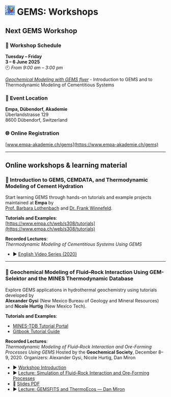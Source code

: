 # <img style="float: center; height: 6%; width: 6%;" src="../../img/gems2.png"> GEMS: Workshops  

## **Next GEMS Workshop**

### 📅 Workshop Schedule

**Tuesday – Friday**  
**3 – 6 June 2025**  
🕘 *From 9:00 am – 3:00 pm*

[*Geochemical Modeling with GEMS flyer*](../workshops/2025/fy_GEMS_25_v2.pdf) - Introduction to GEMS and to Thermodynamic Modeling of Cementitious Systems

### 📍 Event Location  
**Empa, Dübendorf, Akademie**  
Überlandstrasse 129  
8600 Dübendorf, Switzerland

### 🌐 Online Registration  
[www.empa-akademie.ch/gems](https://www.empa-akademie.ch/gems)

---

## Online workshops & learning material  

### 📘 Introduction to GEMS, CEMDATA, and Thermodynamic Modeling of Cement Hydration

Start learning GEMS through hands-on tutorials and example projects maintained at **Empa** by  
[Prof. Barbara Lothenbach](https://www.empa.ch/web/s308) and [Dr. Frank Winnefeld](https://www.empa.ch/web/s308).

**Tutorials and Examples**:  
[https://www.empa.ch/web/s308/tutorials](https://www.empa.ch/web/s308/tutorials)

**Recorded Lectures**:  
*Thermodynamic Modeling of Cementitious Systems Using GEMS*  
- ▶️ [English Video Series (2020)](https://www.empa.ch/web/s308/gems-2020-videos)

---

### 🌋 Geochemical Modeling of Fluid–Rock Interaction Using GEM-Selektor and the MINES Thermodynamic Database

Explore GEMS applications in hydrothermal geochemistry using tutorials developed by  
**Alexander Gysi** (New Mexico Bureau of Geology and Mineral Resources) and **Nicole Hurtig** (New Mexico Tech).

**Tutorials and Examples**:  
- [MINES-TDB Tutorial Portal](https://geoinfo.nmt.edu/mines-tdb/tutorials/home.html)  
- [Gitbook Tutorial Guide](https://apgysi.github.io/gems-mines-tutorial/)

**Recorded Lectures**:  
*Thermodynamic Modeling of Fluid–Rock Interaction and Ore-Forming Processes Using GEMS* 
Hosted by the **Geochemical Society**, December 8–9, 2020. Organizers: Alexander Gysi, Nicole Hurtig, Dan Miron

- ▶️ [Workshop Introduction](https://youtu.be/9Ktm2XtDhUE)  
- ▶️ [Lecture: Simulation of Fluid–Rock Interaction and Ore-Forming Processes](https://youtu.be/xfhjZcY8cb0)  
- 📄 [Slides PDF](https://geoinfo.nmt.edu/mines-tdb/tutorials/GEMS_workshop_Dec2020_Gysi.pdf)  
- ▶️ [Lecture: GEMSFITS and ThermoEcos — Dan Miron](https://youtu.be/acQZ3kyxZRs)
